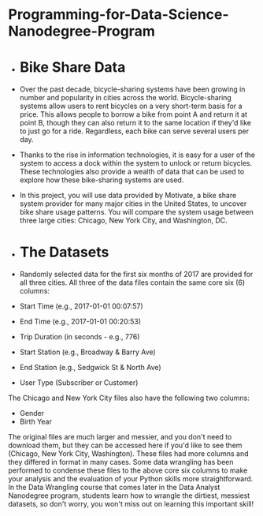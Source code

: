 # Programming-for-Data-Science-Nanodegree-Program

+ # Bike Share Data

+ Over the past decade,
bicycle-sharing systems have been
growing in number and popularity
in cities across the world.
Bicycle-sharing systems allow users
to rent bicycles on a very
short-term basis for a price. This
allows people to borrow a bike
from point A and return it at point
B, though they can also return it to
the same location if they'd like to
just go for a ride. Regardless, each
bike can serve several users per day.

+ Thanks to the rise in information
technologies, it is easy for a user of
the system to access a dock within
the system to unlock or return
bicycles. These technologies also
provide a wealth of data that can be
used to explore how these
bike-sharing systems are used.
+ In this project, you will use data provided by Motivate, a bike share
system provider for many major
cities in the United States, to
uncover bike share usage patterns.
You will compare the system usage
between three large cities: Chicago,
New York City, and Washington, DC.
+ # The Datasets
 
+ Randomly selected data for the
first six months of 2017 are
provided for all three cities. All
three of the data files contain the
same core six (6) columns:

+ Start Time (e.g., 2017-01-01
00:07:57)
+ End Time (e.g., 2017-01-01
00:20:53)
+ Trip Duration (in seconds -
e.g., 776)
+ Start Station (e.g., Broadway
& Barry Ave)
+ End Station (e.g., Sedgwick St
& North Ave)
+ User Type (Subscriber or
Customer)

The Chicago and New York City
files also have the following two
columns:

+ Gender
+ Birth Year


The original files are much larger and messier, and you don't need to download them, but they can be accessed here if you'd like to see them (Chicago, New York City, Washington). These files had more columns and they differed in format in many cases. Some data wrangling has been performed to condense these files to the above core six columns to make your analysis and the evaluation of your Python skills more straightforward. In the Data Wrangling course that comes later in the Data Analyst Nanodegree program, students learn how to wrangle the dirtiest, messiest datasets, so don't worry, you won't miss out on learning this important skill!

